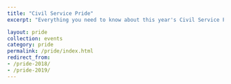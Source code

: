 ```yaml
---
title: "Civil Service Pride"
excerpt: "Everything you need to know about this year's Civil Service Pride activities."

layout: pride
collection: events
category: pride
permalink: /pride/index.html
redirect_from: 
- /pride-2018/
- /pride-2019/
---
```


